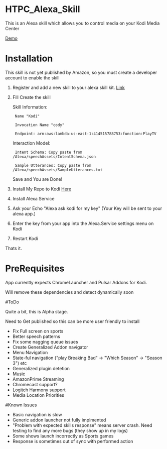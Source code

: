 # HTPC_Alexa_Skill

This is an Alexa skill which allows you to control media on your Kodi Media Center

[Demo](https://vid.me/ZLU9)

# Installation

This skill is not yet published by Amazon, so you must create a developer account to enable the skill

1. Register and add a new skill to your alexa skill kit. [Link](https://developer.amazon.com/edw/home.html#/skills/list)

2. Fill Create the skill
 
      Skill Information:

        Name "Kodi"
        
        Invocation Name "cody"
        
        Endpoint: arn:aws:lambda:us-east-1:414515788753:function:PlayTV
        
      Interaction Model:
      
        Intent Schema: Copy paste from /Alexa/speechAssets/IntentSchema.json
        
        Sample Utterances: Copy paste from /Alexa/speechAssets/SampleUtterances.txt
        
      Save and You are Done!
  
3. Install My Repo to Kodi [Here](https://github.com/rsummers618/HTPC_Alexa_Skill/raw/master/Kodi/zips/repository.rsummers618/repository.rsummers618-1.0.zip)
  
3. Install Alexa Service 

4. Ask your Echo "Alexa ask kodi for my key"  (Your Key will be sent to your alexa app.)
  
5. Enter the key from your app into the Alexa.Service settings menu on Kodi

6. Restart Kodi 

Thats it.

# PreRequisites

  App currently expects ChromeLauncher and Pulsar Addons for Kodi.
  
  Will remove these dependencies and detect dynamically soon

#ToDo

Quite a bit, this is Alpha stage.

Need to Get published so this can be more user friendly to install

* Fix Full screen on sports
* Better speech patterns
* Fix some nagging queue issues
* Create Generalized Addon navigator
* Menu Navigation
* State-ful navigation ("play Breaking Bad" -> "Which Season" -> "Season 3") etc
* Generalized plugin detetion
* Music
* AmazonPrime Streaming
* Chromecast support?
* Logitch Harmony support
* Media Location Priorities

#Known Issues

* Basic navigation is slow
* Generic addon launcher not fully implmented
* "Problem with expected skills response" means server crash.  Need testing to find any more bugs (they show up in my logs)
* Some shows launch incorrectly as Sports games
* Response is sometimes out of sync with performed action

